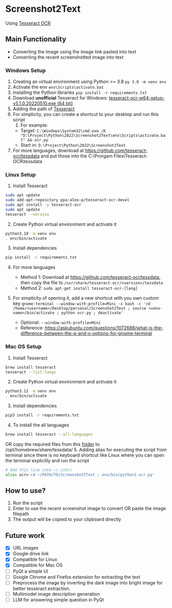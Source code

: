 # Screenshot2Text
Using [Tesseract OCR](https://github.com/tesseract-ocr/tesseract)

## Main Functionality
- Converting the image using the image link pasted into text
- Converting the recent screenshotted image into text

### Windows Setup
1. Creating an virtual environment using Python >= 3.8
   ```py 3.8 -m venv env```
2. Activate the env
   ```env\Scripts\activate.bat```
3. Installing the Python libraries
   ```pip install -r requirements.txt```
4. Download **unofficial** Tesseract for Windows: [tesseract-ocr-w64-setup-v5.1.0.20220510.exe (64 bit)](https://github.com/UB-Mannheim/tesseract/wiki)
5. Adding the path of [Tesseract](https://github.com/maxenxe/HQ-Trivia-Bot-NOT-MAINTAINED-/issues/51)
6. For simplicity, you can create a shortcut to your desktop and run this script
   1. For example:
   - Target: ```C:\Windows\System32\cmd.exe /K "D:\Project\Python\2022\Screenshot2Text\env\Scripts\activate.bat" && ocr.py```
   - Start in: ```D:\Project\Python\2022\Screenshot2Text```
7. For more languages, download at https://github.com/tesseract-ocr/tessdata and put those into the C:\Prorgam Files\Tesseract-OCR\tessdata

### Linux Setup
1. Install Tesseract
```sh
sudo apt update
sudo add-apt-repository ppa:alex-p/tesseract-ocr-devel
sudo apt install -y tesseract-ocr
sudo apt update
tesseract -–version
```
2. Create Python virtual environment and activate it
```sh
python3.10 -m venv env
. env/bin/activate
```
3. Install dependencies
```sh
pip install -r requirements.txt
```
4. For more languages
   - Method 1: Download at https://github.com/tesseract-ocr/tessdata, then copy the file to `/usr/share/tesseract-ocr/<version>/tessdata`
   - Method 2: `sudo apt-get install tesseract-ocr-[lang]`

5. For simplicity of opening it, add a new shortcut with you own custom key
   ```gnome-terminal --window-with-profile=Mini -x bash -c 'cd /home/<username>/Desktop/personal/Screenshot2Text ; source <venv-name>/bin/activate ; python ocr.py ; deactivate'```
   - Optional: `--window-with-profile=Mini`
   - Reference: https://askubuntu.com/questions/1072688/what-is-the-difference-between-the-e-and-x-options-for-gnome-terminal

### Mac OS Setup
1. Install Tesseract
```zsh
brew install tesseract
tesseract --list-langs
```
2. Create Python virtual environment and activate it
```sh
python3.12 -m venv env
. env/bin/activate
```
3. Install dependencies
```sh
pip3 install -r requirements.txt
```
4. To install the all languages
```zsh
brew install tesseract --all-languages 
```
OR copy the required files from this [folder](./langs) to /opt/homebrew/share/tessdata/
5. Adding alias for executing the script from terminal since there is no keyboard shortcut like Linux where you can open the terminal explicitly and run the script
```zsh
# Add this line into ~/.zshrc
alias ocr='cd ~/PATH/TO/Screenshot2Text ; env/bin/python3 ocr.py'
```

## How to use?
1. Run the script
2. Enter to use the recent screenshot image to convert OR paste the image filepath
3. The output will be copied to your clipboard directly

## Future work
- [x] URL images
- [x] Google drive link
- [x] Compatible for Linux
- [x] Compatible for Mac OS
- [ ] PyQt a simple UI
- [ ] Google Chrome and Firefox extension for extracting the text
- [ ] Preprocess the image by inverting the dark image into bright image for better tesseract extraction.
- [ ] Multimodel image description generation
- [ ] LLM for answering simple question in PyQt